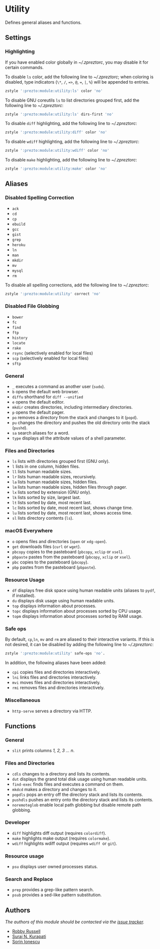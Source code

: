 # Utility

Defines general aliases and functions.

## Settings

### Highlighting

If you have enabled color globally in *~/.zpreztorc*, you may disable it for
certain commands.

To disable `ls` color, add the following line to *~/.zpreztorc*; when coloring
is disabled, type indicators (`\*`, `/`, `=>`, `@`, `=`, `|`, `%`) will be
appended to entries.

```sh
zstyle ':prezto:module:utility:ls' color 'no'
```

To disable GNU coreutils `ls` to list directories grouped first, add the
following line to *~/.zpreztorc*:

```sh
zstyle ':prezto:module:utility:ls' dirs-first 'no'
```

To disable `diff` highlighting, add the following line to *~/.zpreztorc*:

```sh
zstyle ':prezto:module:utility:diff' color 'no'
```

To disable `wdiff` highlighting, add the following line to *~/.zpreztorc*:

```sh
zstyle ':prezto:module:utility:wdiff' color 'no'
```

To disable `make` highlighting, add the following line to *~/.zpreztorc*:

```sh
zstyle ':prezto:module:utility:make' color 'no'
```

## Aliases

### Disabled Spelling Correction

- `ack`
- `cd`
- `cp`
- `ebuild`
- `gcc`
- `gist`
- `grep`
- `heroku`
- `ln`
- `man`
- `mkdir`
- `mv`
- `mysql`
- `rm`

To disable all spelling corrections, add the following line to *~/.zpreztorc*:

```sh
zstyle ':prezto:module:utility' correct 'no'
```

### Disabled File Globbing

- `bower`
- `fc`
- `find`
- `ftp`
- `history`
- `locate`
- `rake`
- `rsync` (selectively enabled for local files)
- `scp` (selectively enabled for local files)
- `sftp`

### General

- `_` executes a command as another user (`sudo`).
- `b` opens the default web browser.
- `diffu` shorthand for `diff --unified`
- `e` opens the default editor.
- `mkdir` creates directories, including intermediary directories.
- `p` opens the default pager.
- `po` removes a directory from the stack and changes to it (`popd`).
- `pu` changes the directory and pushes the old directory onto the stack
  (`pushd`).
- `sa` search aliases for a word.
- `type` displays all the attribute values of a shell parameter.

### Files and Directories

- `ls` lists with directories grouped first (GNU only).
- `l`  lists in one column, hidden files.
- `ll` lists human readable sizes.
- `lr` lists human readable sizes, recursively.
- `la` lists human readable sizes, hidden files.
- `lm` lists human readable sizes, hidden files through pager.
- `lx` lists sorted by extension (GNU only).
- `lk` lists sorted by size, largest last.
- `lt` lists sorted by date, most recent last.
- `lc` lists sorted by date, most recent last, shows change time.
- `lu` lists sorted by date, most recent last, shows access time.
- `sl` lists directory contents (`ls`).

### macOS Everywhere

- `o` opens files and directories (`open` or `xdg-open`).
- `get` downloads files (`curl` or `wget`).
- `pbcopy` copies to the pasteboard (`pbcopy`, `xclip` or `xsel`).
- `pbpaste` pastes from the pasteboard (`pbcopy`, `xclip` or `xsel`).
- `pbc` copies to the pasteboard (`pbcopy`).
- `pbp` pastes from the pasteboard (`pbpaste`).

### Resource Usage

- `df` displays free disk space using human readable units (aliases to `pydf`,
  if installed).
- `du` displays disk usage using human readable units.
- `top` displays information about processes.
- `topc` displays information about processes sorted by CPU usage.
- `topm` displays information about processes sorted by RAM usage.

### Safe ops

By default, `cp`,`ln`, `mv` and `rm` are aliased to their interactive variants.
If this is not desired, it can be disabled by adding the following line to
*~/.zpreztorc*:

```sh
zstyle ':prezto:module:utility' safe-ops 'no'.
```

In addition, the following aliases have been added:

- `cpi` copies files and directories interactively.
- `lni` links files and directories interactively.
- `mvi` moves files and directories interactively.
- `rmi` removes files and directories interactively.

### Miscellaneous

- `http-serve` serves a directory via HTTP.

## Functions

### General

- `slit` prints columns *1, 2, 3 ... n*.

### Files and Directories

- `cdls` changes to a directory and lists its contents.
- `dut` displays the grand total disk usage using human readable units.
- `find-exec` finds files and executes a command on them.
- `mkdcd` makes a directory and changes to it.
- `popdls` pops an entry off the directory stack and lists its contents.
- `pushdls` pushes an entry onto the directory stack and lists its contents.
- `noremoteglob` enable local path globbing but disable remote path globbing.

### Developer

- `diff` highlights diff output (requires `colordiff`).
- `make` highlights make output (requires `colormake`).
- `wdiff` highlights wdiff output (requires `wdiff `or `git`).

### Resource usage

- `psu` displays user owned processes status.

### Search and Replace

- `prep` provides a grep-like pattern search.
- `psub` provides a sed-like pattern substitution.

## Authors

*The authors of this module should be contacted via the [issue tracker][1].*

- [Robby Russell](https://github.com/robbyrussell)
- [Suraj N. Kurapati](https://github.com/sunaku)
- [Sorin Ionescu](https://github.com/sorin-ionescu)

[1]: https://github.com/zsh-users/prezto/issues
